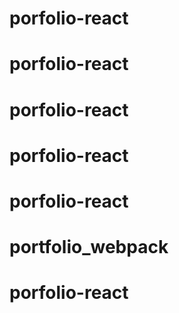# porfolio-react
# porfolio-react
# porfolio-react
# porfolio-react
# porfolio-react
# portfolio_webpack
# porfolio-react
